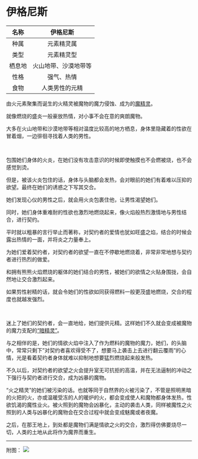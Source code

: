 # 伊格尼斯

|名称|伊格尼斯|
|:-:|:-:|
|种属|元素精灵属|
|类型|元素精灵型|
|栖息地|火山地带、沙漠地带等|
|性格|强气、热情|
|食物|人类男性的元精|

由火元素聚集而诞生的火精灵被魔物的魔力侵蚀、成为的[魔精灵](资料元素精灵.md#2魔性在体内寄宿的魔精灵)。

就像燃烧的盛炎一般豪放热情，对小事不会在意的爽朗魔物。

大多在火山地带和沙漠地带等相对温度比较高的地方栖息，身体里隐藏着的性欲在冒着烟，一边徘徊寻找着人类的男性。

<br>

包围她们身体的火炎，在她们没有攻击意识的时候即使触摸也不会燃被烧，也不会感觉到烫。

但是，被该火炎包住的话，身体与头脑都会发热，会对眼前的她们有着难以压抑的欲望。最终在她们的诱惑之下写其交合。

她们发现心仪的男性之后，就会用火炎包裹住他，让男性渴望她们。

同时，她们身体重难耐的性欲也激烈地燃烧起来，像火焰般热烈激情地与男性结合，进行契约。

平时就以粗暴的言行举止而著称，对契约者的爱情也犹如旺盛之焰，结合的时候会露出热情的一面，并将炎之力量奉上。

为她们爱着契约者，对契约者的欲望一直在不停歇地燃烧着，非常非常地想与契约者进行热烈的做爱。

和拥有熊熊火焰燃烧的躯体的她们结合的男性，被她们的欲情之火贴身围拢，会自然地让交合激烈起来。

如果剪性射精的话，就会令她们的性欲如同获得燃料一般更茂盛地燃烧，交合的程度也就越发强烈。

<br>

迷上了她们的契约者，会一直地给，她们提供元精。这样她们不久就会变成被魔物的魔力支配的[“暗精灵”](资料元素精灵.md#3创造出魔界的暗精灵)。

与之相伴的是，她们的情欲火焰中注入了作为燃料的魔物的魔力，她们，的头脑中，常常只剩下”对契约者喜欢得受不了，想要马上袭击上去进行翻云覆雨”的心情，光是看着契约者身体就难以抑制地想要猛烈燃烧起来般发热。

不久以后，对契约者的欲望之火会提升室无可抗拒的高温，并在无法逼制的冲动之下强行与契约者进行交合，成为凶暴的魔物。

“火之精灵”的她们被污染的话。也就等同于自然界的火被污染了，不管是照明黑暗的火把的火，亦或温暖受冻的人的暖炉的火，都会变成使人和魔物都身体发热，性欲饥渴的魔性业火。被火照到的魔物会凶暴化，主动的袭击人类，同样被魔性之火照到的人类与凶暴化的魔物会在交合过程中就会变成魅魔或者夜魔。

之后，在那王地上，到处都是魔物们满是情欲之火的交合，激烈得仿佛要烧尽一切，人类的土地从此将作为魔界而重生。

---

附图： ![](img/魔物娘图鉴I/220-221伊格尼斯.jpg)